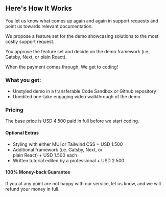 ## Here's How It Works

You let us know what comes up again and again in support requests and point us towards relevant documentation.

We propose a feature set for the demo showcasing solutions to the most costly support request.

You approve the feature set and decide on the demo framework (i.e., Gatsby, Next, or plain React).

When the payment comes through, We get to coding!

### What you get:

- Unstyled demo in a transferable Code Sandbox or Github repository
- Unedited one-take engaging video walkthrough of the demo

### Pricing

The base price is USD 4.500 paid in full before we start coding.

#### Optional Extras

- Styling with either MUI or Tailwind&nbsp;CSS&nbsp;+&nbsp;USD&nbsp;1.500
- Additional framework (i.e. Gatsby, Next, or plain&nbsp;React)&nbsp;+&nbsp;USD&nbsp;1.500&nbsp;each
- Written tutorial edited by a professional&nbsp;+&nbsp;USD&nbsp;2.500

#### 100% Money-back Guarantee

If you at any point are not happy with our service, let us know, and we will refund your money in full.
